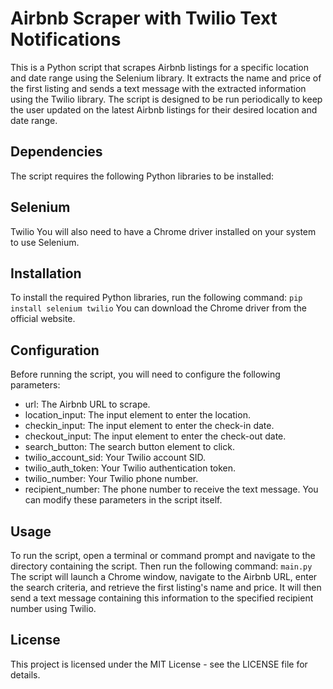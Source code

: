 # Airbnb Scraper with Twilio Text Notifications
This is a Python script that scrapes Airbnb listings for a specific location and date range using the Selenium library. It extracts the name and price of the first listing and sends a text message with the extracted information using the Twilio library. The script is designed to be run periodically to keep the user updated on the latest Airbnb listings for their desired location and date range.

## Dependencies
The script requires the following Python libraries to be installed:

## Selenium
Twilio
You will also need to have a Chrome driver installed on your system to use Selenium.

## Installation
To install the required Python libraries, run the following command:
`pip install selenium twilio`
You can download the Chrome driver from the official website.

## Configuration
Before running the script, you will need to configure the following parameters:
- url: The Airbnb URL to scrape.
- location_input: The input element to enter the location.
- checkin_input: The input element to enter the check-in date.
- checkout_input: The input element to enter the check-out date.
- search_button: The search button element to click.
- twilio_account_sid: Your Twilio account SID.
- twilio_auth_token: Your Twilio authentication token.
- twilio_number: Your Twilio phone number.
- recipient_number: The phone number to receive the text message.
You can modify these parameters in the script itself.

## Usage
To run the script, open a terminal or command prompt and navigate to the directory containing the script. Then run the following command:
`main.py`
The script will launch a Chrome window, navigate to the Airbnb URL, enter the search criteria, and retrieve the first listing's name and price. It will then send a text message containing this information to the specified recipient number using Twilio.

## License
This project is licensed under the MIT License - see the LICENSE file for details.
